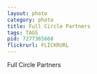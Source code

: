 ```yaml
---
layout: photo
category: photo
title: Full Circle Partners
tags: TAGS
pid: 7277365668
flickrurl: FLICKRURL
---
```


Full Circle Partners